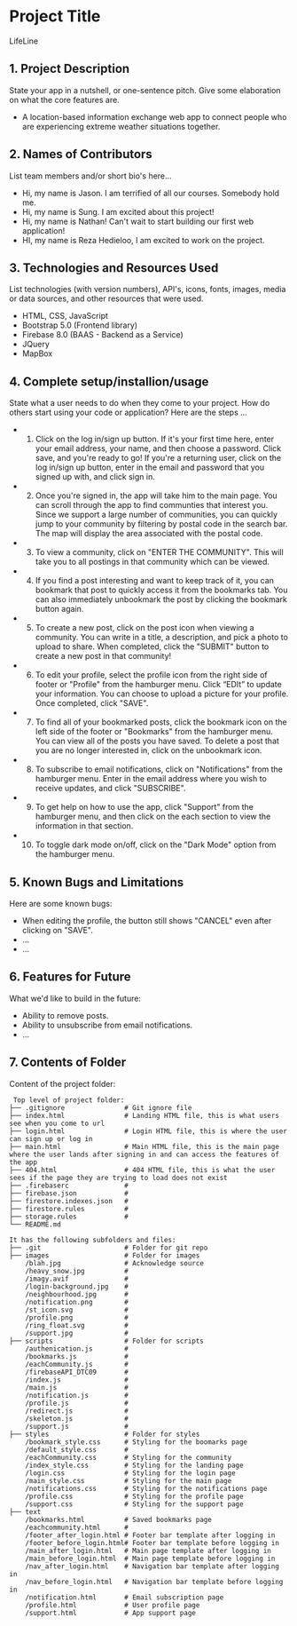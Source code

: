 # Project Title
LifeLine

## 1. Project Description
State your app in a nutshell, or one-sentence pitch. Give some elaboration on what the core features are.  
* A location-based information exchange web app to connect people who are experiencing extreme weather situations together.

## 2. Names of Contributors
List team members and/or short bio's here... 
* Hi, my name is Jason. I am terrified of all our courses. Somebody hold me.
* Hi, my name is Sung. I am excited about this project!
* Hi, my name is Nathan! Can't wait to start building our first web application!
* HI, my name is Reza Hedieloo, I am excited to work on the project.
	
## 3. Technologies and Resources Used
List technologies (with version numbers), API's, icons, fonts, images, media or data sources, and other resources that were used.
* HTML, CSS, JavaScript
* Bootstrap 5.0 (Frontend library)
* Firebase 8.0 (BAAS - Backend as a Service)
* JQuery
* MapBox

## 4. Complete setup/installion/usage
State what a user needs to do when they come to your project.  How do others start using your code or application?
Here are the steps ...
* 1. Click on the log in/sign up button. If it's your first time here, enter your email address, your name, and then choose a password. 
Click save, and you're ready to go! If you're a returning user, click on the log in/sign up button, enter in the email and password 
that you signed up with, and click sign in.
* 2. Once you're signed in, the app will take him to the main page. You can scroll through the app to find communties that interest you. Since we support a large number of communities, you can quickly jump to your community by filtering by postal code in the search bar. The map will display the area associated with the postal code.
* 3. To view a community, click on "ENTER THE COMMUNITY". This will take you to all postings in that community which can be viewed. 
* 4. If you find a post interesting and want to keep track of it, you can bookmark that post to quickly access it from the bookmarks tab. You can also immediately unbookmark the post by clicking the bookmark button again.
* 5. To create a new post, click on the post icon when viewing a community. You can write in a title, a description, and pick a photo to upload to share. When completed, click the "SUBMIT" button to create a new post in that community!
* 6. To edit your profile, select the profile icon from the right side of footer or "Profile" from the hamburger menu. Click “EDIt” to update your information. You can choose to upload a picture for your profile. Once completed, click "SAVE".
* 7. To find all of your bookmarked posts, click the bookmark icon on the left side of the footer or "Bookmarks" from the hamburger menu. You can view all of the posts you have saved. To delete a post that you are no longer interested in, click on the unbookmark icon. 
* 8. To subscribe to email notifications, click on "Notifications" from the hamburger menu. Enter in the email address where you wish to receive updates, and click "SUBSCRIBE".
* 9. To get help on how to use the app, click "Support" from the hamburger menu, and then click on the each section to view the information in that section.
* 10. To toggle dark mode on/off, click on the "Dark Mode" option from the hamburger menu.

## 5. Known Bugs and Limitations
Here are some known bugs:
* When editing the profile, the button still shows "CANCEL" even after clicking on "SAVE".
* ...
* ...

## 6. Features for Future
What we'd like to build in the future:
* Ability to remove posts.
* Ability to unsubscribe from email notifications.
* ...
	
## 7. Contents of Folder
Content of the project folder:

```
 Top level of project folder: 
├── .gitignore               # Git ignore file
├── index.html               # Landing HTML file, this is what users see when you come to url
├── login.html               # Login HTML file, this is where the user can sign up or log in
├── main.html                # Main HTML file, this is the main page where the user lands after signing in and can access the features of the app
├── 404.html                 # 404 HTML file, this is what the user sees if the page they are trying to load does not exist
├── .firebaserc              #
├── firebase.json            #
├── firestore.indexes.json   #
├── firestore.rules          #
├── storage.rules            #
└── README.md

It has the following subfolders and files:
├── .git                     # Folder for git repo
├── images                   # Folder for images
    /blah.jpg                # Acknowledge source
    /heavy_snow.jpg          #
    /imagy.avif              #
    /login-background.jpg    #
    /neighbourhood.jpg       #
    /notification.png        #
    /st_icon.svg             #
    /profile.png             #
    /ring_float.svg          #
    /support.jpg             #
├── scripts                  # Folder for scripts
    /authenication.js        # 
    /bookmarks.js            #
    /eachCommunity.js        #
    /firebaseAPI_DTC09       #
    /index.js                #
    /main.js                 #
    /notification.js         #
    /profile.js              #
    /redirect.js             #
    /skeleton.js             #
    /support.js              #
├── styles                   # Folder for styles
    /bookmark_style.css      # Styling for the boomarks page
    /default_style.css       # 
    /eachCommunity.css       # Styling for the community 
    /index_style.css         # Styling for the landing page
    /login.css               # Styling for the login page
    /main_style.css          # Styling for the main page
    /notifications.css       # Styling for the notifications page
    /profile.css             # Styling for the profile page
    /support.css             # Styling for the support page
├── text
    /bookmarks.html          # Saved bookmarks page
    /eachcommunity.html      # 
    /footer_after_login.html # Footer bar template after logging in
    /footer_before_login.html# Footer bar template before logging in
    /main_after_login.html   # Main page template after logging in
    /main_before_login.html  # Main page template before logging in
    /nav_after_login.html    # Navigation bar template after logging in
    /nav_before_login.html   # Navigation bar template before logging in
    /notification.html       # Email subscription page
    /profile.html            # User profile page
    /support.html            # App support page


```


